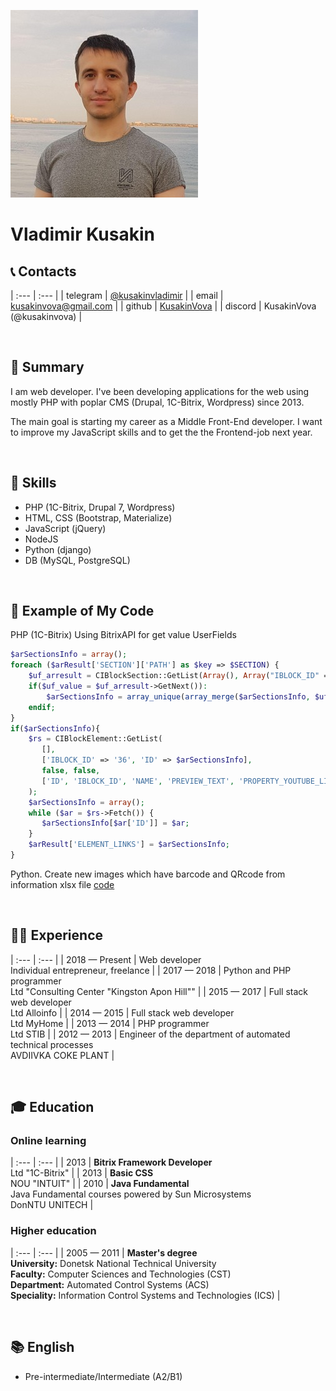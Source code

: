![Vladimir Kusakin](assets/img/photo.jpg)
# Vladimir **Kusakin**

## 📞 Contacts 

| :---     |  :---                                            |
| telegram | [@kusakinvladimir](https://t.me/kusakinvladimir) |
| email    | [kusakinvova@gmail.com](kusakinvova@gmail.com)   |
| github   | [KusakinVova](https://github.com/KusakinVova)    |
| discord  | KusakinVova (@kusakinvova)                       |

&nbsp;

## 📝 Summary 
I am web developer. I've been developing applications for the web using mostly PHP with poplar CMS (Drupal, 1C-Bitrix, Wordpress) since 2013.

The main goal is starting my career as a Middle Front-End developer. I want to improve my JavaScript skills and to get the the Frontend-job  next year.

&nbsp;

## 🧩 Skills
* PHP (1C-Bitrix, Drupal 7, Wordpress) 
* HTML, CSS (Bootstrap, Materialize)
* JavaScript (jQuery)
* NodeJS
* Python (django)
* DB (MySQL, PostgreSQL)

&nbsp;

## 💾 Example of My Code
PHP (1C-Bitrix) 
Using BitrixAPI for get value UserFields
```PHP
$arSectionsInfo = array();
foreach ($arResult['SECTION']['PATH'] as $key => $SECTION) {
    $uf_arresult = CIBlockSection::GetList(Array(), Array("IBLOCK_ID" => $arResult['IBLOCK_ID'], "ID" => $SECTION['ID']), false, Array( "ID" , "UF_LINK_INFO" ));
    if($uf_value = $uf_arresult->GetNext()):
        $arSectionsInfo = array_unique(array_merge($arSectionsInfo, $uf_value['UF_LINK_INFO']));
    endif;
}
if($arSectionsInfo){
    $rs = CIBlockElement::GetList(
       [],
       ['IBLOCK_ID' => '36', 'ID' => $arSectionsInfo],
       false, false,
       ['ID', 'IBLOCK_ID', 'NAME', 'PREVIEW_TEXT', 'PROPERTY_YOUTUBE_LINK']
    );
    $arSectionsInfo = array();
    while ($ar = $rs->Fetch()) {
       $arSectionsInfo[$ar['ID']] = $ar;
    }
    $arResult['ELEMENT_LINKS'] = $arSectionsInfo;
}
```

Python. Create new images which have barcode and QRcode from information xlsx file [code](https://github.com/KusakinVova/createImage)

&nbsp;

## 👨‍💻 Experience

| :--- | :--- |
| 2018 — Present | Web developer <br> Individual entrepreneur, freelance                               |
| 2017 — 2018    | Python and PHP programmer <br> Ltd "Consulting Center "Kingston Apon Hill""         |
| 2015 — 2017    | Full stack web developer <br> Ltd Alloinfo                                          |
| 2014 — 2015    | Full stack web developer <br> Ltd MyHome                                            |
| 2013 — 2014    | PHP programmer <br> Ltd STIB                                                        |
| 2012 — 2013    | Engineer of the department of automated technical processes <br>AVDIIVKA COKE PLANT |

&nbsp;

## 🎓 Education

### Online learning

| :--- | :---                                                                                            |
| 2013 | **Bitrix Framework Developer**<br>Ltd "1C-Bitrix"                                               |
| 2013 | **Basic CSS** <br> NOU "INTUIT"                                                                 |
| 2010 | **Java Fundamental**<br>Java Fundamental сourses powered by Sun Microsystems <br>DonNTU UNITECH |

### Higher education

| :--- | :--- |
| 2005 — 2011 | **Master's degree** <br> **University:** Donetsk National Technical University <br> **Faculty:** Computer Sciences and Technologies (CST)<br> **Department:** Automated Control Systems (ACS)<br> **Speciality:** Information Control Systems and Technologies (ICS) |

&nbsp;

## 📚 English 
* Pre-intermediate/Intermediate (A2/B1)

